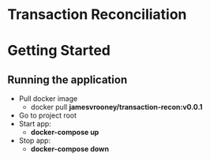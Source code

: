 # Transaction Reconciliation
# Getting Started

## Running the application
* Pull docker image
    - docker pull **jamesvrooney/transaction-recon:v0.0.1**
* Go to project root
* Start app:
  - **docker-compose up**
* Stop app:
  - **docker-compose down**
